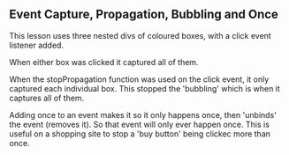 ## Event Capture, Propagation, Bubbling and Once

This lesson uses three nested divs of coloured boxes, with a click event listener added.

When either box was clicked it captured all of them. 

When the stopPropagation function was used on the click event, it only captured each individual box. This stopped the 'bubbling' which is when it captures all of them.

Adding once to an event makes it so it only happens once, then 'unbinds' the event (removes it). So that event will only ever happen once. This is useful on a shopping site to stop a 'buy button' being clickec more than once.


